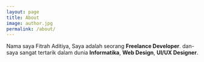 ```yaml
---
layout: page
title: About
image: author.jpg
permalink: /about/
---
```


Nama saya Fitrah Aditiya, Saya adalah seorang <b>Freelance Developer</b>. dan-<br>saya sangat tertarik dalam dunia <b>Informatika</b>, <b>Web Design</b>, <b>UI/UX Designer</b>.
